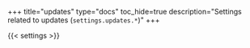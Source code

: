 +++
title="updates"
type="docs"
toc_hide=true
description="Settings related to updates (`settings.updates.*`)"
+++

{{< settings >}}
